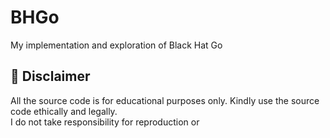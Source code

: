# BHGo
My implementation and exploration of Black Hat Go

## 🛑 Disclaimer

All the source code is for educational purposes only. Kindly use the source code ethically and legally.   
I do not take responsibility for reproduction or 
